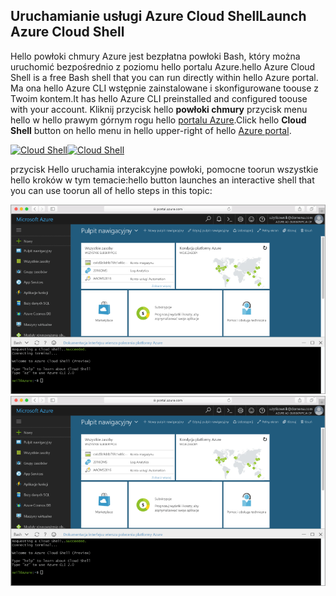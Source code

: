 
## <a name="launch-azure-cloud-shell"></a><span data-ttu-id="e61ec-101">Uruchamianie usługi Azure Cloud Shell</span><span class="sxs-lookup"><span data-stu-id="e61ec-101">Launch Azure Cloud Shell</span></span>

<span data-ttu-id="e61ec-102">Hello powłoki chmury Azure jest bezpłatna powłoki Bash, który można uruchomić bezpośrednio z poziomu hello portalu Azure.</span><span class="sxs-lookup"><span data-stu-id="e61ec-102">hello Azure Cloud Shell is a free Bash shell that you can run directly within hello Azure portal.</span></span> <span data-ttu-id="e61ec-103">Ma ona hello Azure CLI wstępnie zainstalowane i skonfigurowane toouse z Twoim kontem.</span><span class="sxs-lookup"><span data-stu-id="e61ec-103">It has hello Azure CLI preinstalled and configured toouse with your account.</span></span> <span data-ttu-id="e61ec-104">Kliknij przycisk hello **powłoki chmury** przycisk menu hello w hello prawym górnym rogu hello [portalu Azure](https://portal.azure.com).</span><span class="sxs-lookup"><span data-stu-id="e61ec-104">Click hello **Cloud Shell** button on hello menu in hello upper-right of hello [Azure portal](https://portal.azure.com).</span></span>

<span data-ttu-id="e61ec-105">[![Cloud Shell](./media/cloud-shell-try-it/cloud-shell-menu.png)](https://portal.azure.com)</span><span class="sxs-lookup"><span data-stu-id="e61ec-105">[![Cloud Shell](./media/cloud-shell-try-it/cloud-shell-menu.png)](https://portal.azure.com)</span></span>

<span data-ttu-id="e61ec-106">przycisk Hello uruchamia interakcyjne powłoki, pomocne toorun wszystkie hello kroków w tym temacie:</span><span class="sxs-lookup"><span data-stu-id="e61ec-106">hello button launches an interactive shell that you can use toorun all of hello steps in this topic:</span></span>

<span data-ttu-id="e61ec-107">[![Zrzut ekranu przedstawiający hello powłoki chmury okna w portalu hello](./media/cloud-shell-try-it/cloud-shell-safari.png)](https://portal.azure.com)</span><span class="sxs-lookup"><span data-stu-id="e61ec-107">[![Screenshot showing hello Cloud Shell window in hello portal](./media/cloud-shell-try-it/cloud-shell-safari.png)](https://portal.azure.com)</span></span>











